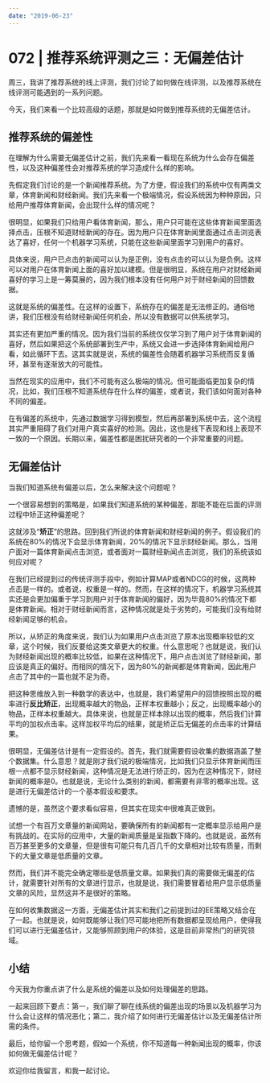 ```yaml
---
date: "2019-06-23"
---  
```

      
# 072 | 推荐系统评测之三：无偏差估计
周三，我讲了推荐系统的线上评测，我们讨论了如何做在线评测，以及推荐系统在线评测可能遇到的一系列问题。

今天，我们来看一个比较高级的话题，那就是如何做到推荐系统的无偏差估计。

## 推荐系统的偏差性

在理解为什么需要无偏差估计之前，我们先来看一看现在系统为什么会存在偏差性，以及这种偏差性会对推荐系统的学习造成什么样的影响。

先假定我们讨论的是一个新闻推荐系统。为了方便，假设我们的系统中仅有两类文章，体育新闻和财经新闻。我们先来看一个极端情况，假设系统因为种种原因，只给用户推荐体育新闻，会出现什么样的情况呢？

<!-- [[[read_end]]] -->

很明显，如果我们只给用户看体育新闻，那么，用户只可能在这些体育新闻里面选择点击，压根不知道财经新闻的存在。因为用户只在体育新闻里面通过点击浏览表达了喜好，任何一个机器学习系统，只能在这些新闻里面学习到用户的喜好。

具体来说，用户已点击的新闻可以认为是正例，没有点击的可以认为是负例。这样可以对用户在体育新闻上面的喜好加以建模。但是很明显，系统在用户对财经新闻喜好的学习上是一筹莫展的，因为我们根本没有任何用户对于财经新闻的回馈数据。

这就是系统的偏差性。在这样的设置下，系统存在的偏差是无法修正的。通俗地讲，我们压根没有给财经新闻任何机会，所以没有数据可以供系统学习。

其实还有更加严重的情况。因为我们当前的系统仅仅学习到了用户对于体育新闻的喜好，然后如果把这个系统部署到生产中，系统又会进一步选择体育新闻给用户看，如此循环下去。这其实就是说，系统的偏差性会随着机器学习系统而反复循环，甚至有逐渐放大的可能性。

当然在现实的应用中，我们不可能有这么极端的情况。但可能面临更加复杂的情况，比如，我们压根不知道系统存在什么样的偏差，或者说，我们该如何面对各种不同的偏差。

在有偏差的系统中，先通过数据学习得到模型，然后再部署到系统中去，这个流程其实严重阻碍了我们对用户真实喜好的检测。因此，这也是线下表现和线上表现不一致的一个原因。长期以来，偏差性都是困扰研究者的一个非常重要的问题。

## 无偏差估计

当我们知道系统有偏差以后，怎么来解决这个问题呢？

一个很容易想到的策略是，如果我们知道系统的某种偏差，那能不能在后面的评测过程中矫正这种偏差呢？

这就涉及“**矫正**”的思路。回到我们所说的体育新闻和财经新闻的例子。假设我们的系统在80\%的情况下会显示体育新闻，20\%的情况下显示财经新闻。那么，当用户面对一篇体育新闻点击浏览，或者面对一篇财经新闻点击浏览，我们的系统该如何应对呢？

在我们已经提到过的传统评测手段中，例如计算MAP或者NDCG的时候，这两种点击是一样的。或者说，权重是一样的。然而，在这样的情况下，机器学习系统其实还是会更加偏重于学习到用户对于体育新闻的偏好，因为毕竟80\%的情况下都是体育新闻。相对于财经新闻而言，这种情况就是处于劣势的，可能我们没有给财经新闻足够的机会。

所以，从矫正的角度来说，我们认为如果用户点击浏览了原本出现概率较低的文章，这个时候，我们反要给这类文章更大的权重。什么意思呢？也就是说，我们认为财经新闻出现的概率比较低，如果在这种情况下，用户点击浏览了财经新闻，那应该是真正的偏好。而相同的情况下，因为80\%的新闻都是体育新闻，因此用户点击了其中的一篇也就不足为奇。

把这种思维放入到一种数学的表达中，也就是，我们希望用户的回馈按照出现的概率进行**反比矫正**，出现概率越大的物品，正样本权重越小；反之，出现概率越小的物品，正样本权重越大。具体来说，也就是正样本除以出现的概率，然后我们计算平均的加权点击率。这样加权平均后的结果，就是矫正后无偏差的点击率的计算结果。

很明显，无偏差估计是有一定假设的。首先，我们就需要假设收集的数据涵盖了整个数据集。什么意思？就是刚才我们说的极端情况，比如我们只显示体育新闻而压根一点都不显示财经新闻，这种情况是无法进行矫正的，因为在这种情况下，财经新闻的概率是0。也就是说，无论什么类别的新闻，都需要有非零的概率出现。这是进行无偏差估计的一个基本假设和要求。

遗憾的是，虽然这个要求看似容易，但其实在现实中很难真正做到。

试想一个有百万文章量的新闻网站，要确保所有的新闻都有一定概率显示给用户是有挑战的。在实际的应用中，大量的新闻质量是呈指数下降的。也就是说，虽然有百万甚至更多的文章量，但是很有可能只有几百几千的文章相对比较有质量，而剩下的大量文章是低质量的文章。

然而，我们并不能完全确定哪些是低质量文章。如果我们真的需要做无偏差的估计，就需要针对所有的文章进行显示，也就是说，我们需要冒着给用户显示低质量文章的风险，显然这并不是很好的策略。

在如何收集数据这一方面，无偏差估计其实和我们之前提到过的EE策略又结合在了一起。也就是说，如何既能够让我们尽可能地把所有数据都呈现给用户，使得我们可以进行无偏差估计，又能够照顾到用户的体验，这是目前非常热门的研究领域。

## 小结

今天我为你重点讲了什么是系统的偏差以及如何处理偏差的思路。

一起来回顾下要点：第一，我们聊了聊在线系统的偏差出现的场景以及机器学习为什么会让这样的情况恶化；第二，我介绍了如何进行无偏差估计以及无偏差估计所需的条件。

最后，给你留一个思考题，假如一个系统，你不知道每一种新闻出现的概率，你该如何做无偏差估计呢？

欢迎你给我留言，和我一起讨论。